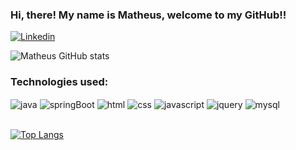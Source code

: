 ### Hi, there! My name is Matheus, welcome to my GitHub!!

[![Linkedin](https://img.shields.io/badge/LinkedIn-0077B5?style=for-the-badge&logo=linkedin&logoColor=white)](https://www.linkedin.com/in/matheus--reis/?locale=en_US)

![Matheus GitHub stats](https://github-readme-stats.vercel.app/api?username=matheus-mr94&show_icons=true&theme=tokyonight)

### Technologies used: 
<div style="display:inline_block;">
    <img align="center" alt="java" src="https://img.shields.io/badge/Java-ED8B00?style=for-the-badge&logo=java&logoColor=white"/>
    <img align="center" alt="springBoot" src="https://img.shields.io/badge/Spring-6DB33F?style=for-the-badge&logo=spring&logoColor=white"/>
    <img align="center" alt="html" src="https://img.shields.io/badge/HTML5-E34F26?style=for-the-badge&logo=html5&logoColor=white"/>
    <img align="center" alt="css" src="https://img.shields.io/badge/CSS3-1572B6?style=for-the-badge&logo=css3&logoColor=whitee"/>
    <img align="center" alt="javascript" src="https://img.shields.io/badge/JavaScript-323330?style=for-the-badge&logo=javascript&logoColor=F7DF1E"/>
    <img align="center" alt="jquery" src="https://img.shields.io/badge/jQuery-0769AD?style=for-the-badge&logo=jquery&logoColor=white"/>
    <img align="center" alt="mysql" src="https://img.shields.io/badge/MySQL-00000F?style=for-the-badge&logo=mysql&logoColor=white"/> 
</div><br/>

[![Top Langs](https://github-readme-stats.vercel.app/api/top-langs/?username=matheus-mr94&layout=compact&theme=tokyonight)](https://github.com/matheus-mr94/github-readme-stats)
